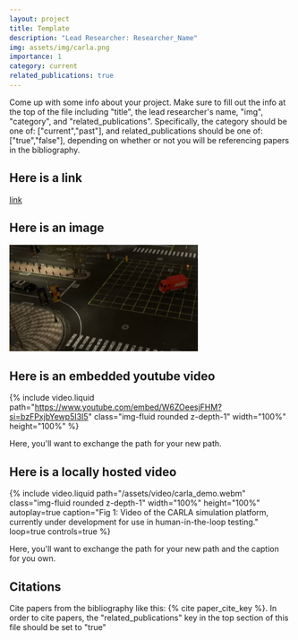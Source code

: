 ```yaml
---
layout: project
title: Template
description: "Lead Researcher: Researcher_Name"
img: assets/img/carla.png
importance: 1
category: current
related_publications: true
---
```


Come up with some info about your project. Make sure to fill out the info at the top of the file including "title", the lead researcher's name, "img", "category", and "related_publications". Specifically, the category should be one of: ["current","past"], and related_publications should be one of: ["true","false"], depending on whether or not you will be referencing papers in the bibliography.

## Here is a link

[link](https:/google.com)

## Here is an image

![carla_image](/assets/img/carla.png)

## Here is an embedded youtube video

{% include video.liquid path="https://www.youtube.com/embed/W6ZOeesjFHM?si=bzFPxjbYewp5I3I5" class="img-fluid rounded z-depth-1" width="100%" height="100%" %}

Here, you'll want to exchange the path for your new path.

## Here is a locally hosted video

{% include video.liquid path="/assets/video/carla_demo.webm" class="img-fluid rounded z-depth-1" width="100%" height="100%" autoplay=true caption="Fig 1: Video of the CARLA simulation platform, currently under development for use in human-in-the-loop testing." loop=true controls=true %}

Here, you'll want to exchange the path for your new path and the caption for you own.

## Citations

Cite papers from the bibliography like this: {% cite paper_cite_key %}. In order to cite papers, the "related_publications" key in the top section of this file should be set to "true"
